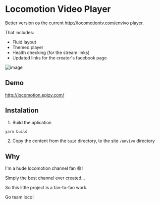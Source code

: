 # Locomotion Video Player

Better version os the current http://locomotiontv.com/envivo player.

That includes:
- Fluid layout
- Themed player
- Health checking (for the stream links) 
- Updated links for the creator's facebook page

![image](https://user-images.githubusercontent.com/702452/220458891-a215beed-84bb-46c0-846f-8aa482ffef79.png)

## Demo

http://locomotion.epizy.com/

## Instalation 

1. Build the aplication
```bash
yarn build
```

2. Copy the content from the `buid` directory, to the site `/envivo` directory 

## Why

I'm a hude locomotion channel fan 😄! 

Simply the best channel ever created... 

So this little project is a fan-to-fan work.

Go team loco!
